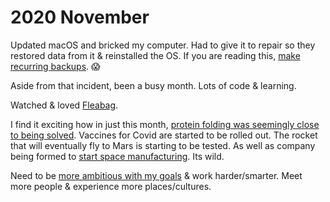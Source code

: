 # 2020 November

Updated macOS and bricked my computer. Had to give it to repair so they restored data from it & reinstalled the OS. If you are reading this, [make recurring backups](../../backups/index.md). 😱

Aside from that incident, been a busy month. Lots of code & learning.

Watched & loved [Fleabag](https://trakt.tv/shows/fleabag).

I find it exciting how in just this month, [protein folding was seemingly close to being solved](https://moalquraishi.wordpress.com/2020/12/08/alphafold2-casp14-it-feels-like-ones-child-has-left-home/). Vaccines for Covid are started to be rolled out. The rocket that will eventually fly to Mars is starting to be tested. As well as company being formed to [start space manufacturing](https://twitter.com/zebulgar/status/1336372528420278274). Its wild.

Need to be [more ambitious with my goals](https://twitter.com/Suhail/status/1336537384041660417) & work harder/smarter. Meet more people & experience more places/cultures.
